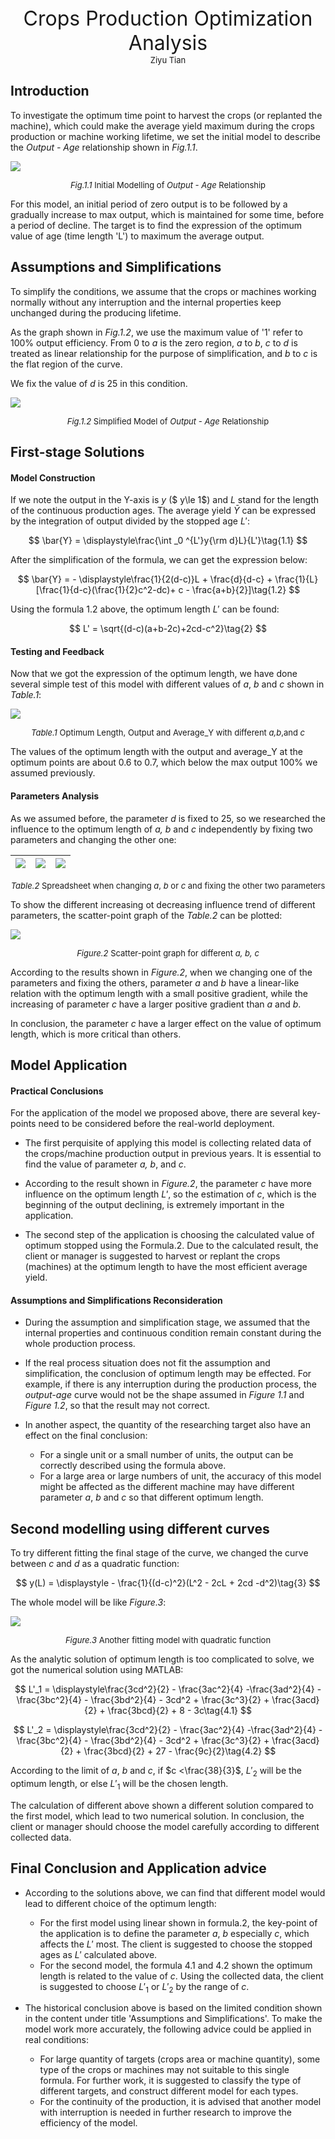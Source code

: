<div align='center' ><font size ='6'>Crops Production Optimization Analysis</font> </div>

<div align='center' ><font size ='2'>Ziyu Tian</font> </div>


## Introduction 

To investigate the optimum time point to harvest the crops (or replanted the machine), which could make the average yield maximum during the crops production or machine working lifetime, we set the initial model to describe the *Output - Age* relationship shown in *Fig.1.1*.

![](20230408203914.png)

<font size=2><center>*Fig.1.1* Initial Modelling of *Output - Age* Relationship</center></font>


For this model, an initial period of zero output is to be followed by a gradually increase to max output, which is maintained for some time, before a period of decline. The target is to find the expression of the optimum value of age (time length 'L') to maximum the average output.

## Assumptions and Simplifications 

To simplify the conditions, we assume that the crops or machines working normally without any interruption and the internal properties keep unchanged during the producing lifetime.

As the graph shown in *Fig.1.2*, we use the maximum value of '1' refer to 100% output efficiency. From 0 to *a* is the zero region, *a* to *b*, *c* to *d* is treated as linear relationship for the purpose of simplification, and *b* to *c* is the flat region of the curve.

We fix the value of *d* is 25 in this condition.


![](20230408204117.png)

<font size=2><center>*Fig.1.2* Simplified Model of *Output - Age* Relationship</center></font>

## First-stage Solutions 

#### Model Construction

If we note the output in the Y-axis is *y* ($ y\le 1$) and $L$ stand for the length of the continuous production ages. The average yield $\bar{Y}$ can be expressed by the integration of output divided by the stopped age $L'$:

$$
\bar{Y} = \displaystyle\frac{\int _0 ^{L'}y{\rm d}L}{L'}\tag{1.1}
$$

After the simplification of the formula, we can get the expression below:

$$
\bar{Y} = - \displaystyle\frac{1}{2(d-c)}L + \frac{d}{d-c} + \frac{1}{L}[\frac{1}{d-c}(\frac{1}{2}c^2-dc)+ c - \frac{a+b}{2}]\tag{1.2}
$$

Using the formula 1.2 above, the optimum length $L'$ can be found:

$$
L' = \sqrt{(d-c)(a+b-2c)+2cd-c^2}\tag{2}
$$


#### Testing and Feedback
Now that we got the expression of the optimum length, we have done several simple test of this model with different values of *a*, *b* and *c* shown in *Table.1*:


![](20230409111247.png)
<font size=2><center>*Table.1* Optimum Length, Output and Average_Y with different *a,b*,and *c*</center></font>


The values of the optimum length with the output and average_Y at the optimum points are about 0.6 to 0.7, which below the max output 100% we assumed previously.

#### Parameters Analysis 

As we assumed before, the parameter *d* is fixed to 25, so we researched the influence to the optimum length of *a, b* and *c* independently by fixing two parameters and changing the other one:

|![](20230409155708.png)|![](20230409155953.png)|![](20230409160030.png)|
|---|---|---|
<font size=2><center>*Table.2* Spreadsheet when changing *a*, *b* or *c* and fixing the other two parameters</center></font>


To show the different increasing ot decreasing influence trend of different parameters, the scatter-point graph of the *Table.2* can be plotted:

![](20230409202330.png)
<font size=2><center>*Figure.2* Scatter-point graph for different *a, b, c*</center></font>

According to the results shown in *Figure.2*, when we changing one of the parameters and fixing the others, parameter *a* and *b* have a linear-like relation with the optimum length with a small positive gradient, while the increasing of parameter *c* have a larger positive gradient than *a* and *b*.

In conclusion, the parameter *c* have a larger effect on the value of optimum length, which is more critical than others.

## Model Application 

#### Practical Conclusions

For the application of the model we proposed above, there are several key-points need to be considered before the real-world deployment.

- The first perquisite of applying this model is collecting related data of the crops/machine production output in previous years. It is essential to find the value of parameter *a, b*, and *c*.

- According to the result shown in *Figure.2*, the parameter *c* have more influence on the optimum length *L'*, so the estimation of *c*, which is the beginning of the output declining, is extremely important in the application.

- The second step of the application is choosing the calculated value of optimum stopped using the Formula.2. Due to the calculated result, the client or manager is suggested to harvest or replant the crops (machines) at the optimum length to have the most efficient average yield.

#### Assumptions and Simplifications Reconsideration 

- During the assumption and simplification stage, we assumed that the internal properties and continuous condition remain constant during the whole production process.

- If the real process situation does not fit the assumption and simplification, the conclusion of optimum length may be effected. For example, if there is any interruption during the production process, the *output-age* curve would not be the shape assumed in *Figure 1.1* and *Figure 1.2*, so that the result may not correct.

- In another aspect, the quantity of the researching target also have an effect on the final conclusion:

    - For a single unit or a small number of units, the output can be correctly described using the formula above.
    - For a large area or large numbers of unit, the accuracy of this model might be affected as the different machine may have different parameter *a*, *b* and *c* so that different optimum length.


## Second modelling using different curves 

To try different fitting the final stage of the curve, we changed the curve between *c* and *d* as a quadratic function:

$$
y(L) = \displaystyle - \frac{1}{(d-c)^2}(L^2 - 2cL + 2cd -d^2)\tag{3}
$$

The whole model will be like *Figure.3*:

![](20230412165324.png)

<font size=2><center>*Figure.3* Another fitting model with quadratic function</center></font>

As the analytic solution of optimum length is too complicated to solve, we got the numerical solution using MATLAB:

$$
L'_1 = \displaystyle\frac{3cd^2}{2} - \frac{3ac^2}{4} -\frac{3ad^2}{4} -\frac{3bc^2}{4} - \frac{3bd^2}{4} - 3cd^2 + \frac{3c^3}{2} + \frac{3acd}{2} + \frac{3bcd}{2} + 8 - 3c\tag{4.1}
$$

$$
L'_2 = \displaystyle\frac{3cd^2}{2} - \frac{3ac^2}{4} -\frac{3ad^2}{4} -\frac{3bc^2}{4} - \frac{3bd^2}{4} - 3cd^2 + \frac{3c^3}{2} + \frac{3acd}{2} + \frac{3bcd}{2} + 27 - \frac{9c}{2}\tag{4.2}
$$

According to the limit of *a*, *b* and *c*, if $c <\frac{38}{3}$, $L'_2$ will be the optimum length, or else $L'_1$ will be the chosen length.

The calculation of different above shown a different solution compared to the first model, which lead to two numerical solution. In conclusion, the client or manager should choose the model carefully according to different collected data.

## Final Conclusion and Application advice 

- According to the solutions above, we can find that different model would lead to different choice of the optimum length:
    - For the first model using linear shown in formula.2, the key-point of the application is to define the parameter *a*, *b* especially *c*, which affects the $L'$ most. The client is suggested to choose the stopped ages as $L'$ calculated above.
    - For the second model, the formula 4.1 and 4.2 shown the optimum length is related to the value of *c*. Using the collected data, the client is suggested to choose $L'_1$ or $L'_2$ by the range of *c*.

- The historical conclusion above is based on the limited condition shown in the content under title 'Assumptions and Simplifications'. To make the model work more accurately, the following advice could be applied in real conditions:

    - For large quantity of targets (crops area or machine quantity), some type of the crops or machines may not suitable to this single formula. For further work, it is suggested to classify the type of different targets, and construct different model for each types.
    - For the continuity of the production, it is advised that another model with interruption is needed in further research to improve the efficiency of the model.


